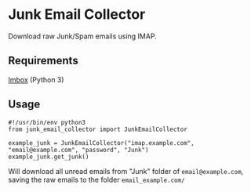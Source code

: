 # Junk Email Collector
Download raw Junk/Spam emails using IMAP.

## Requirements

[Imbox](https://github.com/martinrusev/imbox) (Python 3)

## Usage
```python3
#!/usr/bin/env python3
from junk_email_collector import JunkEmailCollector

example_junk = JunkEmailCollector("imap.example.com", "email@example.com", "password", "Junk")
example_junk.get_junk()

```

Will download all unread emails from "Junk" folder of `email@example.com`, saving the raw emails to the folder `email_example.com/`
